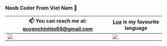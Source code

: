 ### Noob Coder From Viet Nam 👋





 📫 You can reach me at: quyenchinhto69@gmail.com | [Lua]([https://python.org](https://learn.microsoft.com/en-us/visualstudio/get-started/csharp/tutorial-aspnet-core)) is my favourite language
--- | ---
![](https://github-readme-stats.vercel.app/api?username=toquyen8928&show_icons=true&theme=tokyonight) | ![](https://github-readme-stats.vercel.app/api/top-langs/?username=toquyen8928&show_icons=true&theme=tokyonight&layout=compact&langs_count=8)
